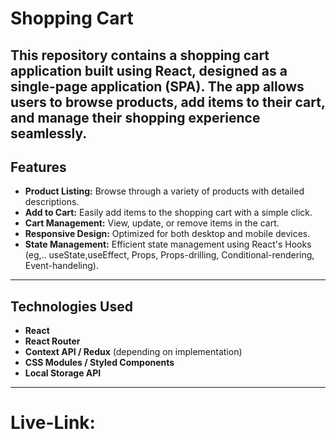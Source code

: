 # Shopping Cart

This repository contains a shopping cart application built using React, designed as a single-page application (SPA). The app allows users to browse products, add items to their cart, and manage their shopping experience seamlessly.
---
## Features

- **Product Listing:** Browse through a variety of products with detailed descriptions.
- **Add to Cart:** Easily add items to the shopping cart with a simple click.
- **Cart Management:** View, update, or remove items in the cart.
- **Responsive Design:** Optimized for both desktop and mobile devices.
- **State Management:** Efficient state management using React's Hooks (eg,.. useState,useEffect, Props, Props-drilling, Conditional-rendering, Event-handeling).
---
## Technologies Used

- **React**
- **React Router**
- **Context API / Redux** (depending on implementation)
- **CSS Modules / Styled Components**
- **Local Storage API**
---
# Live-Link: 

